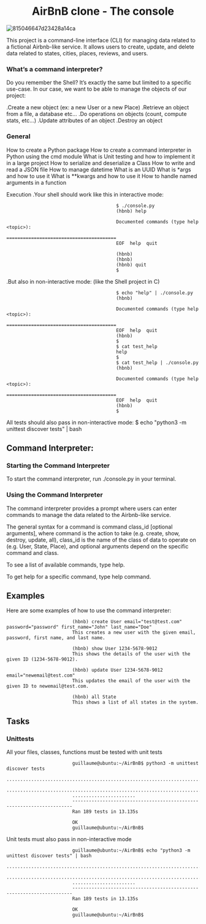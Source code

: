 <h1 align="center">AirBnB clone - The console</h1>

![815046647d23428a14ca](https://user-images.githubusercontent.com/113900578/221363211-737846a7-c120-46da-b868-805c28a7ce83.png)

This project is a command-line interface (CLI) for managing data related to a fictional Airbnb-like service. It allows users to create, update, and delete data related to states, cities, places, reviews, and users.

### What’s a command interpreter?
Do you remember the Shell? It’s exactly the same but limited to a specific use-case. In our case, we want to be able to manage the objects of our project:

.Create a new object (ex: a new User or a new Place)
.Retrieve an object from a file, a database etc…
.Do operations on objects (count, compute stats, etc…)
.Update attributes of an object
.Destroy an object

### General
How to create a Python package
How to create a command interpreter in Python using the cmd module
What is Unit testing and how to implement it in a large project
How to serialize and deserialize a Class
How to write and read a JSON file
How to manage datetime
What is an UUID
What is *args and how to use it
What is **kwargs and how to use it
How to handle named arguments in a function

Execution
.Your shell should work like this in interactive mode:

                                            $ ./console.py
                                            (hbnb) help

                                            Documented commands (type help <topic>):
                                            ========================================
                                            EOF  help  quit

                                            (hbnb) 
                                            (hbnb) 
                                            (hbnb) quit
                                            $
.But also in non-interactive mode: (like the Shell project in C)

                                            $ echo "help" | ./console.py
                                            (hbnb)

                                            Documented commands (type help <topic>):
                                            ========================================
                                            EOF  help  quit
                                            (hbnb) 
                                            $
                                            $ cat test_help
                                            help
                                            $
                                            $ cat test_help | ./console.py
                                            (hbnb)

                                            Documented commands (type help <topic>):
                                            ========================================
                                            EOF  help  quit
                                            (hbnb) 
                                            $
All tests should also pass in non-interactive mode: $ echo "python3 -m unittest discover tests" | bash

## Command Interpreter:

### Starting the Command Interpreter
To start the command interpreter, run ./console.py in your terminal.

### Using the Command Interpreter
The command interpreter provides a prompt where users can enter commands to manage the data related to the Airbnb-like service.

The general syntax for a command is command class_id [optional arguments], where command is the action to take (e.g. create, show, destroy, update, all), class_id is the name of the class of data to operate on (e.g. User, State, Place), and optional arguments depend on the specific command and class.

To see a list of available commands, type help.

To get help for a specific command, type help command.

## Examples

Here are some examples of how to use the command interpreter:

                            (hbnb) create User email="test@test.com" password="password" first_name="John" last_name="Doe"
                            This creates a new user with the given email, password, first name, and last name.

                            (hbnb) show User 1234-5678-9012
                            This shows the details of the user with the given ID (1234-5678-9012).

                            (hbnb) update User 1234-5678-9012 email="newemail@test.com"
                            This updates the email of the user with the given ID to newemail@test.com.

                            (hbnb) all State
                            This shows a list of all states in the system.

## Tasks

### Unittests
All your files, classes, functions must be tested with unit tests

                            guillaume@ubuntu:~/AirBnB$ python3 -m unittest discover tests
                            ...................................................................................
                            ...................................................................................
                            .......................
                            ----------------------------------------------------------------------
                            Ran 189 tests in 13.135s

                            OK
                            guillaume@ubuntu:~/AirBnB$

Unit tests must also pass in non-interactive mode

                            guillaume@ubuntu:~/AirBnB$ echo "python3 -m unittest discover tests" | bash
                            ...................................................................................
                            ...................................................................................
                            .......................
                            ----------------------------------------------------------------------
                            Ran 189 tests in 13.135s

                            OK
                            guillaume@ubuntu:~/AirBnB$

